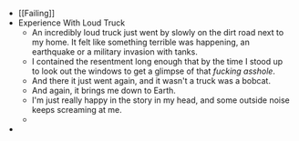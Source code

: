 - [[Failing]]
- Experience With Loud Truck
	- An incredibly loud truck just went by slowly on the dirt road next to my home. It felt like something terrible was happening, an earthquake or a military invasion with tanks.
	- I contained the resentment long enough that by the time I stood up to look out the windows to get a glimpse of that _fucking asshole_.
	- And there it just went again, and it wasn't a truck was a bobcat.
	- And again, it brings me down to Earth.
	- I'm just really happy in the story in my head, and some outside noise keeps screaming at me.
	-
-